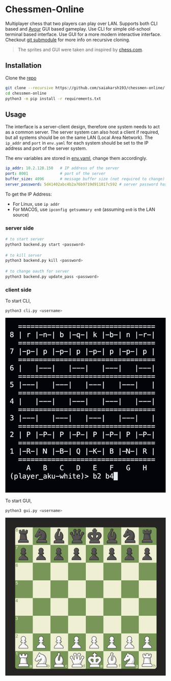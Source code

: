# Chessmen-Online

Multiplayer chess that two players can play over LAN. Supports both CLI based and [Avour](https://github.com/saiakarsh193/avour) GUI based gameplay. Use CLI for simple old-school terminal based interface. Use GUI for a more modern interactive interface. Checkout [git submodule](https://github.blog/open-source/git/working-with-submodules/) for more info on recursive cloning.

> The sprites and GUI were taken and inspired by [chess.com](https://www.chess.com/).  

## Installation
Clone the [repo](https://github.com/saiakarsh193/chessmen-online/)
```bash
git clone --recursive https://github.com/saiakarsh193/chessmen-online/
cd chessmen-online
python3 -m pip install -r requirements.txt
```

## Usage

The interface is a server-client design, therefore one system needs to act as a common server. The server system can also host a client if required, but all systems should be on the same LAN (Local Area Network). The `ip_addr` and `port` in `env.yaml` for each system should be set to the IP address and port of the server system.

The env variables are stored in [env.yaml](env.yaml), change them accordingly.
```yaml
ip_addr: 10.2.128.150   # IP address of the server
port: 8001              # port of the server
buffer_size: 4096       # message buffer size (not required to change)
server_password: 5d41402abc4b2a76b9719d911017c592 # server password hash (dont change manually)
```

To get the IP Address:
- For Linux, use `ip addr`
- For MACOS, use `ipconfig getsummary en0` (assuming `en0` is the LAN source)

### server side

```bash
# to start server
python3 backend.py start <password>

# to kill server
python3 backend.py kill <password>

# to change oauth for server
python3 backend.py update_pass <password>
```

### client side

To start CLI,
```bash
python3 cli.py <username>
```
![cli_chess](/imgs/cli_chess.png)

To start GUI,
```bash
python3 gui.py <username>
```
![gui_chess](/imgs/gui_chess.png)